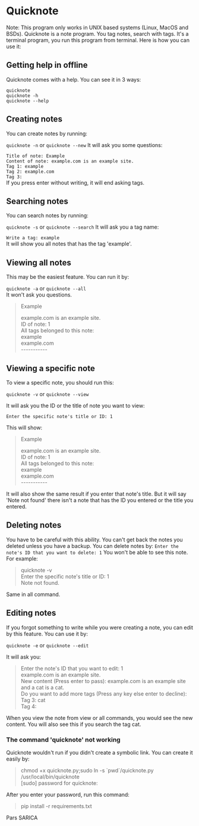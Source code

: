 # Quicknote
Note: This program only works in UNIX based systems (Linux, MacOS and BSDs).
Quicknote is a note program. You tag notes, search with tags. It's a terminal program, you run this program from terminal. Here is how you can use it:

## Getting help in offline

Quicknote comes with a help. You can see it in 3 ways:

`quicknote`<br>
`quicknote -h`<br>
`quicknote --help`<br>

## Creating notes

You can create notes by running:

`quicknote -n` or `quicknote --new`
It will ask you some questions:

`Title of note: Example`<br>
`Content of note: example.com is an example site.`<br>
`Tag 1: example`<br>
`Tag 2: example.com`<br>
`Tag 3:`<br>
If you press enter without writing, it will end asking tags.

## Searching notes

You can search notes by running:

`quicknote -s` or `quicknote --search`
It will ask you a tag name:

`Write a tag: example`<br>
It will show you all notes that has the tag 'example'.

## Viewing all notes

This may be the easiest feature. You can run it by:

`quicknote -a` or `quicknote --all`<br>
It won't ask you questions.
>Example
>
>example.com is an example site.<br>
>ID of note: 1<br>
>All tags belonged to this note:<br>
>example<br>
>example.com<br>
>\-----------

## Viewing a specific note

To view a specific note, you should run this:

`quicknote -v` or `quicknote --view`

It will ask you the ID or the title of note you want to view:

`Enter the specific note's title or ID: 1`

This will show:

>Example
>
>example.com is an example site.<br>
>ID of note: 1<br>
>All tags belonged to this note:<br>
>example<br>
>example.com<br>
>\-----------

It will also show the same result if you enter that note's title.
But it will say 'Note not found' there isn't a note that has the ID you entered or the title you entered.

## Deleting notes

You have to be careful with this ability. You can't get back the notes you deleted unless you have a backup. You can delete notes by:
`Enter the note's ID that you want to delete: 1`
You won't be able to see this note. For example:
> quicknote -v<br>
> Enter the specific note's title or ID: 1<br>
> Note not found.

Same in all command.

## Editing notes

If you forgot something to write while you were creating a note, you can edit by this feature. You can use it by:

`quicknote -e` or `quicknote --edit`

It will ask you:

>Enter the note's ID that you want to edit: 1<br>
>example.com is an example site.<br>
>New content (Press enter to pass): example.com is an example site and a cat is a cat.<br>
>Do you want to add more tags (Press any key else enter to decline):<br>
>Tag 3: cat<br>
>Tag 4:<br>

When you view the note from view or all commands, you would see the new content. You will also see this if you search the tag cat.

### The command 'quicknote' not working

Quicknote wouldn't run if you didn't create a symbolic link. You can create it easily by:
>chmod +x quicknote.py;sudo ln -s \`pwd\`/quicknote.py /usr/local/bin/quicknote<br>
>\[sudo] password for quicknote:<br>

After you enter your password, run this command:

>pip install -r requirements.txt<br>

Pars SARICA

